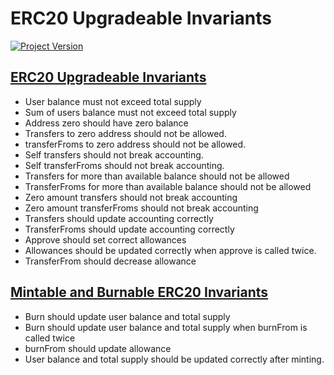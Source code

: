 # ERC20 Upgradeable Invariants
[![Project Version][version-image]][version-url]

## [ERC20 Upgradeable Invariants](../../../test/token/invariants/ERC20UBasic.t.i.sol)
- User balance must not exceed total supply
- Sum of users balance must not exceed total supply
- Address zero should have zero balance
- Transfers to zero address should not be allowed.
- transferFroms to zero address should not be allowed.
- Self transfers should not break accounting.
- Self transferFroms should not break accounting.
- Transfers for more than available balance should not be allowed
- TransferFroms for more than available balance should not be allowed
- Zero amount transfers should not break accounting
- Zero amount transferFroms should not break accounting
- Transfers should update accounting correctly
- TransferFroms should update accounting correctly
- Approve should set correct allowances
- Allowances should be updated correctly when approve is called twice.
- TransferFrom should decrease allowance

## [Mintable and Burnable ERC20 Invariants](../../../test/token/invariants/ERC20UMintBurn.t.i.sol)
- Burn should update user balance and total supply
- Burn should update user balance and total supply when burnFrom is called twice
- burnFrom should update allowance
- User balance and total supply should be updated correctly after minting.


<!-- These are the header links -->
[version-image]: https://img.shields.io/badge/Version-1.0.0-brightgreen?style=for-the-badge&logo=appveyor
[version-url]: https://github.com/thrackle-io/wave